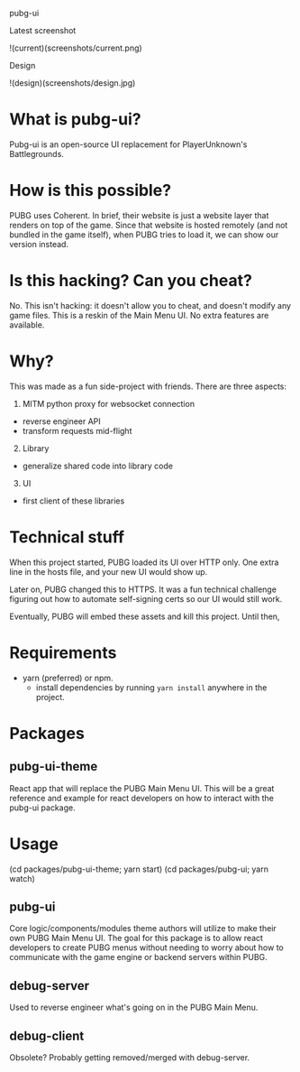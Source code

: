 pubg-ui

Latest screenshot

!(current)(screenshots/current.png)

Design

!(design)(screenshots/design.jpg)

# What is pubg-ui?
Pubg-ui is an open-source UI replacement for PlayerUnknown's Battlegrounds.

# How is this possible?
PUBG uses Coherent. In brief, their website is just a website layer
that renders on top of the game. Since that website is hosted remotely
(and not bundled in the game itself), when PUBG tries to load it,
we can show our version instead.

# Is this hacking? Can you cheat?
No. This isn't hacking: it doesn't allow you to cheat, and doesn't modify any game files.
This is a reskin of the Main Menu UI. No extra features are available.

# Why?
This was made as a fun side-project with friends. There are three aspects:
1. MITM python proxy for websocket connection
- reverse engineer API
- transform requests mid-flight
2. Library
- generalize shared code into library code
3. UI
- first client of these libraries

# Technical stuff
When this project started, PUBG loaded its UI over HTTP only. One extra
line in the hosts file, and your new UI would show up.

Later on, PUBG changed this to HTTPS. It was a fun technical challenge
figuring out how to automate self-signing certs so our UI would still
work.

Eventually, PUBG will embed these assets and kill this project.
Until then,

# Requirements
- yarn (preferred) or npm.
  - install dependencies by running `yarn install` anywhere in the project.

# Packages
## pubg-ui-theme
React app that will replace the PUBG Main Menu UI. This will be a great reference and example for react developers on how to interact with the pubg-ui package.

# Usage
(cd packages/pubg-ui-theme; yarn start)
(cd packages/pubg-ui; yarn watch)

## pubg-ui
Core logic/components/modules theme authors will utilize to make their own PUBG Main Menu UI. The goal for this package is to allow react developers to create PUBG menus without needing to worry about how to communicate with the game engine or backend servers within PUBG.

## debug-server
Used to reverse engineer what's going on in the PUBG Main Menu.

## debug-client
Obsolete? Probably getting removed/merged with debug-server.
